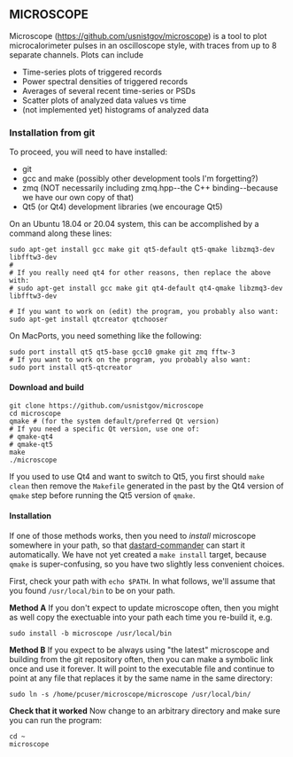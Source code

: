 ## MICROSCOPE

Microscope (https://github.com/usnistgov/microscope) is a tool to plot microcalorimeter
pulses in an oscilloscope style, with traces from up to 8 separate channels. Plots
can include

* Time-series plots of triggered records
* Power spectral densities of triggered records
* Averages of several recent time-series or PSDs
* Scatter plots of analyzed data values vs time
* (not implemented yet) histograms of analyzed data

### Installation from git

To proceed, you will need to have installed:
* git
* gcc and make (possibly other development tools I'm forgetting?)
* zmq (NOT necessarily including zmq.hpp--the C++ binding--because we have our own copy of that)
* Qt5 (or Qt4) development libraries (we encourage Qt5)

On an Ubuntu 18.04 or 20.04 system, this can be accomplished by a command along these lines:

```
sudo apt-get install gcc make git qt5-default qt5-qmake libzmq3-dev libfftw3-dev
#
# If you really need qt4 for other reasons, then replace the above with:
# sudo apt-get install gcc make git qt4-default qt4-qmake libzmq3-dev libfftw3-dev

# If you want to work on (edit) the program, you probably also want:
sudo apt-get install qtcreator qtchooser
```

On MacPorts, you need something like the following:
```
sudo port install qt5 qt5-base gcc10 gmake git zmq fftw-3
# If you want to work on the program, you probably also want:
sudo port install qt5-qtcreator
```

#### Download and build

```text
git clone https://github.com/usnistgov/microscope
cd microscope
qmake # (for the system default/preferred Qt version)
# If you need a specific Qt version, use one of:
# qmake-qt4
# qmake-qt5
make
./microscope
```

If you used to use Qt4 and want to switch to Qt5, you first should `make clean` then remove the `Makefile`
generated in the past by the Qt4 version of `qmake` step before running the Qt5 version of `qmake`.

#### Installation

If one of those methods works, then you need to _install_ microscope somewhere in your
path, so that [dastard-commander](https://github.com/usnistgov/dastard-commander)
can start it automatically. We have not yet created a `make install` target, because
`qmake` is super-confusing, so you have two slightly less convenient choices.

First, check your path with `echo $PATH`.
In what follows, we'll assume that you found `/usr/local/bin` to be on your path.

**Method A** If you don't expect to update microscope often, then you might as well copy
the exectuable into your path each time you re-build it, e.g.

```
sudo install -b microscope /usr/local/bin
```

**Method B** If you expect to be always using "the latest" microscope and building
from the git repository often, then you can make a symbolic link once and use it
forever. It will point to the executable file and continue to point at any file
that replaces it by the same name in the same directory:

```
sudo ln -s /home/pcuser/microscope/microscope /usr/local/bin/
```

**Check that it worked** Now change to an arbitrary directory and make sure you can
run the program:

```
cd ~
microscope
```
